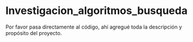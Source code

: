 # Investigacion_algoritmos_busqueda
Por favor pasa directamente al código, ahí agregué toda la descripción y propósito del proyecto.
